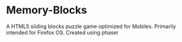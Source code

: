 Memory-Blocks
=============

A HTML5 sliding blocks puzzle game optimized for Mobiles.
Primarily intended for Firefox OS. Created using phaser
